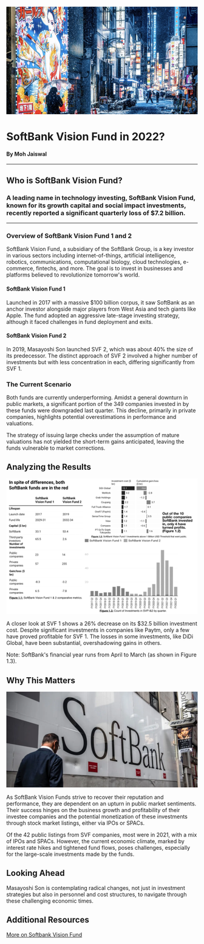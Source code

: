 ![Image](HeaderPhoto.jpg)

# SoftBank Vision Fund in 2022?
#### By Moh Jaiswal

---

## Who is SoftBank Vision Fund?
### A leading name in technology investing, SoftBank Vision Fund, known for its growth capital and social impact investments, recently reported a significant quarterly loss of $7.2 billion.

---

### Overview of SoftBank Vision Fund 1 and 2
SoftBank Vision Fund, a subsidiary of the SoftBank Group, is a key investor in various sectors including internet-of-things, artificial intelligence, robotics, communications, computational biology, cloud technologies, e-commerce, fintechs, and more. The goal is to invest in businesses and platforms believed to revolutionize tomorrow's world.

#### SoftBank Vision Fund 1 
Launched in 2017 with a massive $100 billion corpus, it saw SoftBank as an anchor investor alongside major players from West Asia and tech giants like Apple. The fund adopted an aggressive late-stage investing strategy, although it faced challenges in fund deployment and exits.

#### SoftBank Vision Fund 2
In 2019, Masayoshi Son launched SVF 2, which was about 40% the size of its predecessor. The distinct approach of SVF 2 involved a higher number of investments but with less concentration in each, differing significantly from SVF 1.

### The Current Scenario
Both funds are currently underperforming. Amidst a general downturn in public markets, a significant portion of the 349 companies invested in by these funds were downgraded last quarter. This decline, primarily in private companies, highlights potential overestimations in performance and valuations.

The strategy of issuing large checks under the assumption of mature valuations has not yielded the short-term gains anticipated, leaving the funds vulnerable to market corrections.

## Analyzing the Results

![Image](Figures1.1-1.3.jpg)

A closer look at SVF 1 shows a 26% decrease on its $32.5 billion investment cost. Despite significant investments in companies like Paytm, only a few have proved profitable for SVF 1. The losses in some investments, like DiDi Global, have been substantial, overshadowing gains in others.

Note: SoftBank's financial year runs from April to March (as shown in Figure 1.3).

## Why This Matters

![Image](Logo.jpg)

As SoftBank Vision Funds strive to recover their reputation and performance, they are dependent on an upturn in public market sentiments. Their success hinges on the business growth and profitability of their investee companies and the potential monetization of these investments through stock market listings, either via IPOs or SPACs.

Of the 42 public listings from SVF companies, most were in 2021, with a mix of IPOs and SPACs. However, the current economic climate, marked by interest rate hikes and tightened fund flows, poses challenges, especially for the large-scale investments made by the funds.

## Looking Ahead

Masayoshi Son is contemplating radical changes, not just in investment strategies but also in personnel and cost structures, to navigate through these challenging economic times.

## Additional Resources
[More on Softbank Vision Fund](https://www.livemint.com/topic/softbank-vision-fund)
